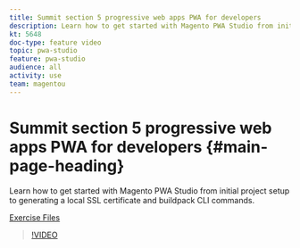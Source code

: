 ```yaml
---
title: Summit section 5 progressive web apps PWA for developers
description: Learn how to get started with Magento PWA Studio from initial project setup to generating a local SSL certificate​ and buildpack CLI commands.
kt: 5648
doc-type: feature video
topic: pwa-studio
feature: pwa-studio
audience: all
activity: use
team: magentou
---
```


# Summit section 5 progressive web apps PWA for developers {#main-page-heading}

Learn how to get started with Magento PWA Studio from initial project setup to generating a local SSL certificate​ and buildpack CLI commands.

[Exercise Files](/help/progressive-web-application/assets/PWA-Exercise-Skeleton-files.zip)

>[!VIDEO](https://video.tv.adobe.com/v/35719?quality=12&learn=on)
